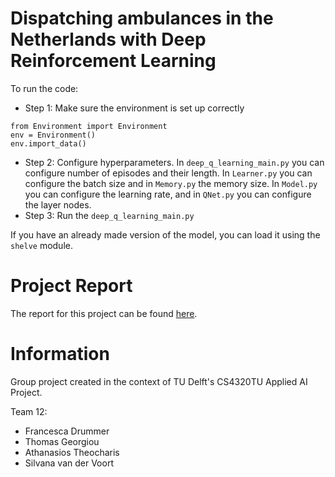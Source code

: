 # Dispatching ambulances in the Netherlands with Deep Reinforcement Learning

To run the code:

- Step 1: Make sure the environment is set up correctly
```
from Environment import Environment
env = Environment()
env.import_data()
```

- Step 2: Configure hyperparameters. In `deep_q_learning_main.py` you can configure number of episodes and their length. In `Learner.py` you can configure the batch size and in `Memory.py` the memory size. In `Model.py` you can configure the learning rate, and in `QNet.py` you can configure the layer  nodes.
- Step 3: Run the `deep_q_learning_main.py`

If you have an already made version of the model, you can load it using the `shelve` module.

# Project Report

The report for this project can be found [here](Report/Group12_FinalReport.pdf).

# Information

Group project created in the context of TU Delft's CS4320TU Applied AI Project.

Team 12:

- Francesca Drummer
- Thomas Georgiou
- Athanasios Theocharis
- Silvana van der Voort
